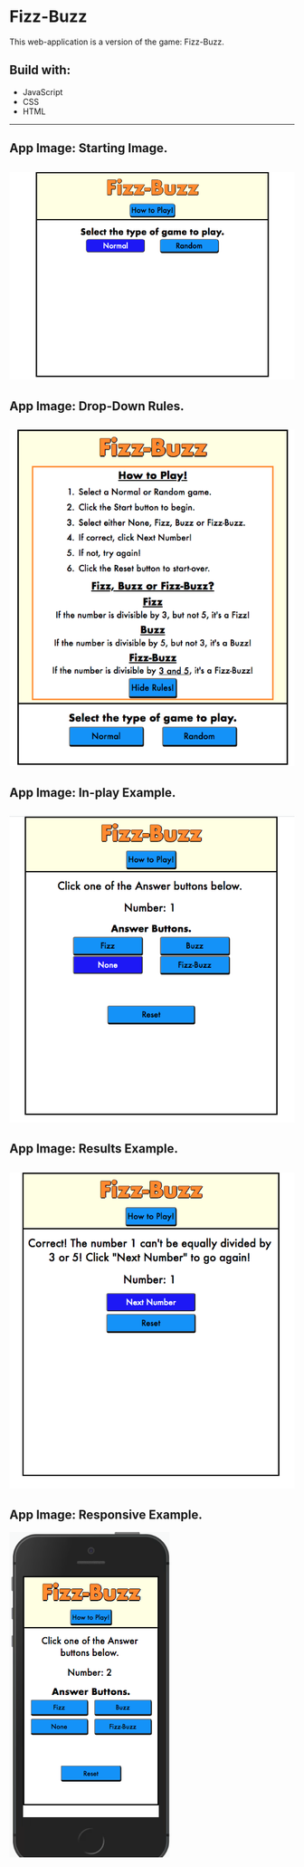 # Fizz-Buzz

This web-application is a version of the game: Fizz-Buzz.

## Build with:
* JavaScript
* CSS
* HTML
---
## App Image: Starting Image.
![Starter View](images/readme_app_pic_1.png)
---
## App Image: Drop-Down Rules.
![Drop-Down Rules](images/readme_app_pic_2.png)
---
## App Image: In-play Example.
![In-play Example](images/readme_app_pic_3.png)
---
## App Image: Results Example.
![Results Example](images/readme_app_pic_4.png)
---
## App Image: Responsive Example.
![Responsive Example](images/readme_app_pic_5.png)
